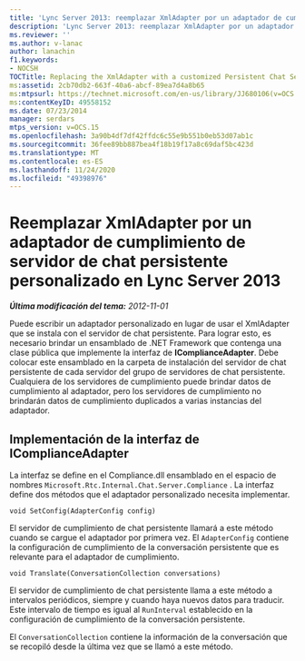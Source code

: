 ```yaml
---
title: 'Lync Server 2013: reemplazar XmlAdapter por un adaptador de cumplimiento de servidor de chat persistente personalizado'
description: 'Lync Server 2013: reemplazar XmlAdapter por un adaptador de cumplimiento de servidor de chat persistente personalizado.'
ms.reviewer: ''
ms.author: v-lanac
author: lanachin
f1.keywords:
- NOCSH
TOCTitle: Replacing the XmlAdapter with a customized Persistent Chat Server Compliance adapter
ms:assetid: 2cb70db2-663f-40a6-abcf-89ea7d4a8b65
ms:mtpsurl: https://technet.microsoft.com/en-us/library/JJ680106(v=OCS.15)
ms:contentKeyID: 49558152
ms.date: 07/23/2014
manager: serdars
mtps_version: v=OCS.15
ms.openlocfilehash: 3a90b4df7df42ffdc6c55e9b551b0eb53d07ab1c
ms.sourcegitcommit: 36fee89bb887bea4f18b19f17a8c69daf5bc423d
ms.translationtype: MT
ms.contentlocale: es-ES
ms.lasthandoff: 11/24/2020
ms.locfileid: "49398976"
---
```

# <a name="replacing-the-xmladapter-with-a-customized-persistent-chat-server-compliance-adapter-in-lync-server-2013"></a>Reemplazar XmlAdapter por un adaptador de cumplimiento de servidor de chat persistente personalizado en Lync Server 2013

<div data-xmlns="http://www.w3.org/1999/xhtml">

<div class="topic" data-xmlns="http://www.w3.org/1999/xhtml" data-msxsl="urn:schemas-microsoft-com:xslt" data-cs="https://msdn.microsoft.com/">

<div data-asp="https://msdn2.microsoft.com/asp">



</div>

<div id="mainSection">

<div id="mainBody">

<span> </span>

_**Última modificación del tema:** 2012-11-01_

Puede escribir un adaptador personalizado en lugar de usar el XmlAdapter que se instala con el servidor de chat persistente. Para lograr esto, es necesario brindar un ensamblado de .NET Framework que contenga una clase pública que implemente la interfaz de **IComplianceAdapter**. Debe colocar este ensamblado en la carpeta de instalación del servidor de chat persistente de cada servidor del grupo de servidores de chat persistente. Cualquiera de los servidores de cumplimiento puede brindar datos de cumplimiento al adaptador, pero los servidores de cumplimiento no brindarán datos de cumplimiento duplicados a varias instancias del adaptador.

<div>

## <a name="implementing-the-icomplianceadapter-interface"></a>Implementación de la interfaz de IComplianceAdapter

La interfaz se define en el Compliance.dll ensamblado en el espacio de nombres `Microsoft.Rtc.Internal.Chat.Server.Compliance` . La interfaz define dos métodos que el adaptador personalizado necesita implementar.

    void SetConfig(AdapterConfig config)

El servidor de cumplimiento de chat persistente llamará a este método cuando se cargue el adaptador por primera vez. El `AdapterConfig` contiene la configuración de cumplimiento de la conversación persistente que es relevante para el adaptador de cumplimiento.

    void Translate(ConversationCollection conversations)

El servidor de cumplimiento de chat persistente llama a este método a intervalos periódicos, siempre y cuando haya nuevos datos para traducir. Este intervalo de tiempo es igual al `RunInterval` establecido en la configuración de cumplimiento de la conversación persistente.

El `ConversationCollection` contiene la información de la conversación que se recopiló desde la última vez que se llamó a este método.

</div>

</div>

<span> </span>

</div>

</div>

</div>

